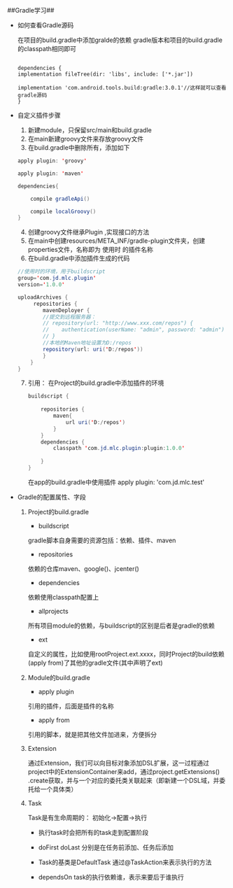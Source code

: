 
##Gradle学习##

- 如何查看Gradle源码

    在项目的build.gradle中添加gralde的依赖
    gradle版本和项目的build.gradle的classpath相同即可
    ```Gradle
    
    dependencies {
    implementation fileTree(dir: 'libs', include: ['*.jar'])

    implementation 'com.android.tools.build:gradle:3.0.1'//这样就可以查看gradle源码
    }
    
    ```
- 自定义插件步骤
    
    1. 新建module，只保留src/main和build.gradle
    2. 在main新建groovy文件来存放groovy文件
    3. 在build.gradle中删除所有，添加如下
    ```Java
    apply plugin: 'groovy'

    apply plugin: 'maven'

    dependencies{

        compile gradleApi()

        compile localGroovy()
    }
    ```
    4. 创建groovy文件继承Plugin ,实现接口的方法
    5. 在main中创建resources/META_INF/gradle-plugin文件夹，创建properties文件，名称即为 使用时 的插件名称
    6. 在build.gradle中添加插件生成的代码
    ```Java
    //使用时的环境，用于buildscript
    group='com.jd.mlc.plugin'
    version='1.0.0' 

    uploadArchives {
         repositories {
            mavenDeployer {
            //提交到远程服务器：
            // repository(url: "http://www.xxx.com/repos") {
            //    authentication(userName: "admin", password: "admin")
            // }
            //本地的Maven地址设置为D:/repos
            repository(url: uri('D:/repos'))
            }
        }
    }
    ```
    7. 引用：
        在Project的build.gradle中添加插件的环境
        ```Java
        buildscript {
    
            repositories {
                maven{
                    url uri('D:/repos')
                }
            }
            dependencies {
                classpath 'com.jd.mlc.plugin:plugin:1.0.0'
            
            }
        }
        ```
        在app的build.gradle中使用插件
        apply plugin: 'com.jd.mlc.test'
 
    
-   Gradle的配置属性、字段
    1. Project的build.gradle
    
       * buildscript
        
        gradle脚本自身需要的资源包括：依赖、插件、maven

        * repositories
        
        依赖的仓库maven、google()、jcenter()
        
        * dependencies
        
        依赖使用classpath配置上
        
        * allprojects
        
        所有项目module的依赖，与buildscript的区别是后者是gradle的依赖
        
        * ext
        
        自定义的属性，比如使用rootProject.ext.xxxx，同时Project的build依赖(apply from)了其他的gradle文件(其中声明了ext)

    2. Module的build.gradle
    
       * apply plugin
       
       引用的插件，后面是插件的名称
       
       * apply from
       
       引用的脚本，就是把其他文件加进来，方便拆分

    3. Extension
    
        通过Extension，我们可以向目标对象添加DSL扩展，这一过程通过project中的ExtensionContainer来add，通过project.getExtensions()
                .create获取，并与一个对应的委托类关联起来（即新建一个DSL域，并委托给一个具体类）
                
    4. Task
    
        Task是有生命周期的：
        初始化->配置->执行
        
        * 执行task时会把所有的task走到配置阶段
        
        * doFirst doLast 分别是在任务前添加、任务后添加
        
        * Task的基类是DefaultTask 通过@TaskAction来表示执行的方法
        
        * dependsOn task的执行依赖谁，表示来要后于谁执行
        
        
        
        
        
        



